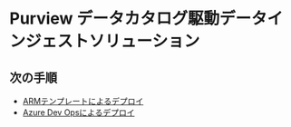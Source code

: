 # Purview データカタログ駆動データインジェストソリューション

## 次の手順

- [ARMテンプレートによるデプロイ](docs/arm.md)
- [Azure Dev Opsによるデプロイ](docs/devops.md)